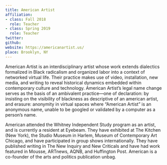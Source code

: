 ```yaml
---
title: American Artist
affiliation:
- class: Fall 2018
  role: Teacher
- class: Spring 2019
  role: Teacher
twitter:
github:
website: https://americanartist.us/
place: Brooklyn, NY
---
```

American Artist is an interdisciplinary artist whose work extends dialectics formalized in Black radicalism and organized labor into a context of networked virtual life. Their practice makes use of video, installation, new media, and writing to reveal historical dynamics embedded within contemporary culture and technology. American Artist’s legal name change serves as the basis of an ambivalent practice—one of declaration: by insisting on the visibility of blackness as descriptive of an american artist, and erasure: anonymity in virtual spaces where “American Artist” is an anonymous name, unable to be googled or validated by a computer as a person’s name.

American attended the Whitney Independent Study program as an artist, and is currently a resident at Eyebeam. They have exhibited at The Kitchen (New York), the Studio Museum in Harlem, Museum of Contemporary Art Chicago, and have participated in group shows internationally. They have published writing in The New Inquiry and New Criticals and have had work featured in Mousse, ARTnews, AQNB, and Huffington Post. American is a co-founder of the arts and politics publication unbag.
